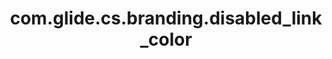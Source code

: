 ---
weight: 610
layout: page
title: com.glide.cs.branding.disabled_link_color
description: ""
value: "#B8B8B8"
---